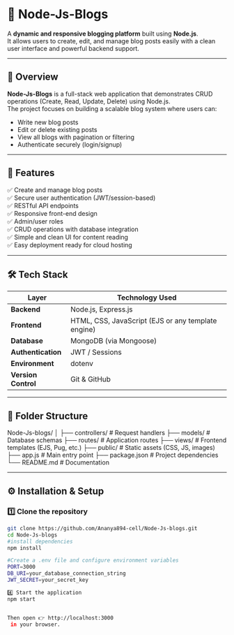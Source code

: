# 📝 Node-Js-Blogs

A **dynamic and responsive blogging platform** built using **Node.js**.  
It allows users to create, edit, and manage blog posts easily with a clean user interface and powerful backend support.

---

## 🚀 Overview
**Node-Js-Blogs** is a full-stack web application that demonstrates CRUD operations (Create, Read, Update, Delete) using Node.js.  
The project focuses on building a scalable blog system where users can:
- Write new blog posts
- Edit or delete existing posts
- View all blogs with pagination or filtering
- Authenticate securely (login/signup)

---

## 🧠 Features
✅ Create and manage blog posts  
✅ Secure user authentication (JWT/session-based)  
✅ RESTful API endpoints  
✅ Responsive front-end design  
✅ Admin/user roles  
✅ CRUD operations with database integration  
✅ Simple and clean UI for content reading  
✅ Easy deployment ready for cloud hosting  

---

## 🛠️ Tech Stack

| Layer | Technology Used |
|-------|------------------|
| **Backend** | Node.js, Express.js |
| **Frontend** | HTML, CSS, JavaScript (EJS or any template engine) |
| **Database** | MongoDB (via Mongoose) |
| **Authentication** | JWT / Sessions |
| **Environment** | dotenv |
| **Version Control** | Git & GitHub |

---

## 📂 Folder Structure
Node-Js-blogs/
│
├── controllers/ # Request handlers
├── models/ # Database schemas
├── routes/ # Application routes
├── views/ # Frontend templates (EJS, Pug, etc.)
├── public/ # Static assets (CSS, JS, images)
├── app.js # Main entry point
├── package.json # Project dependencies
└── README.md # Documentation


---

## ⚙️ Installation & Setup

### 1️⃣ Clone the repository
```bash
git clone https://github.com/Ananya894-cell/Node-Js-blogs.git
cd Node-Js-blogs
#install dependencies
npm install

#Create a .env file and configure environment variables
PORT=3000
DB_URI=your_database_connection_string
JWT_SECRET=your_secret_key

4️⃣ Start the application
npm start


Then open 👉 http://localhost:3000
 in your browser.
